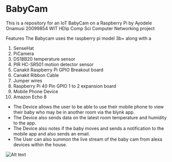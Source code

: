# BabyCam 
This is a repository for an IoT BabyCam on a Raspberry Pi by Ayodele Onamusi 20099854 WIT HDip Comp Sci Computer Networking project

Features
The Babycam uses the raspberry pi model 3b+ along with a 
  1. SenseHat
  2. PiCamera
  3. DS18B20 temperature sensor
  4. PIR HC-SR501 motion detector sensor
  5. Canakit Raspberry Pi GPIO Breakout board
  6. Canakit Ribbon Cable
  7. Jumper wires
  8. Raspberry Pi 40 Pin GPIO 1 to 2 expansion board
  9. Mobile Phone Device
  10. Amazon Echo 8

* The Device allows the user to be able to use their mobile phone to view their baby who may be in another room via the blynk app.
* The Device also sends data on the latest room temperature and humidity to the app.
* The Device also notes if the baby moves and sends a notification to the mobile app and also sends an email.
* The User can also summon the live stream of the baby cam from alexa devices within the house.


![Alt text](vscode-local:/Users/ayo/Documents/Computer%20Science%20HDip%20Semester%202%20-%20Computer%20Systems%20/Assignment_3/BabyCam%20WorkFlow.jpg)



 


